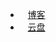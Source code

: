 <!-- _navbar.md -->

* <i class="fa fa-paper-plane" aria-hidden="true"></i>&nbsp;&nbsp; [博客](https://www.limina.top/)
* <i class="fa fa-cloud" aria-hidden="true"></i>&nbsp;&nbsp; [云盘](https://onedrive.limina.top/)
